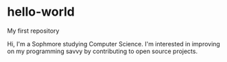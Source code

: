 # hello-world
My first repository

Hi, I'm a Sophmore studying Computer Science. I'm interested in improving on my programming savvy by contributing to open source projects.
